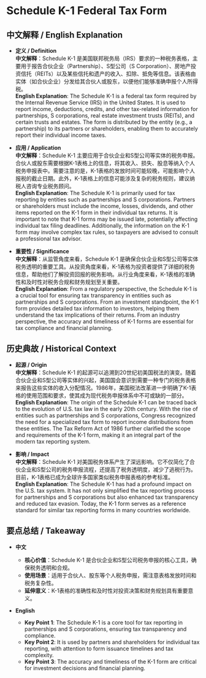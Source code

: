 # Schedule K-1 Federal Tax Form

## 中文解释 / English Explanation

* **定义 / Definition**  
  **中文解释**：Schedule K-1 是美国联邦税务局（IRS）要求的一种税务表格，主要用于报告合伙企业（Partnership）、S型公司（S Corporation）、房地产投资信托（REITs）以及某些信托和遗产的收入、扣除、抵免等信息。该表格由实体（如合伙企业）分发给其合伙人或股东，以便他们能够准确申报个人所得税。  
  **English Explanation**: The Schedule K-1 is a federal tax form required by the Internal Revenue Service (IRS) in the United States. It is used to report income, deductions, credits, and other tax-related information for partnerships, S corporations, real estate investment trusts (REITs), and certain trusts and estates. The form is distributed by the entity (e.g., a partnership) to its partners or shareholders, enabling them to accurately report their individual income taxes.

* **应用 / Application**  
  **中文解释**：Schedule K-1 主要应用于合伙企业和S型公司等实体的税务申报。合伙人或股东需要根据K-1表格上的信息，将其收入、损失、股息等纳入个人税务申报表中。需要注意的是，K-1表格的发放时间可能较晚，可能影响个人报税的截止日期。此外，K-1表格上的信息可能涉及复杂的税务规则，建议纳税人咨询专业税务顾问。  
  **English Explanation**: The Schedule K-1 is primarily used for tax reporting by entities such as partnerships and S corporations. Partners or shareholders must include the income, losses, dividends, and other items reported on the K-1 form in their individual tax returns. It is important to note that K-1 forms may be issued late, potentially affecting individual tax filing deadlines. Additionally, the information on the K-1 form may involve complex tax rules, so taxpayers are advised to consult a professional tax advisor.

* **重要性 / Significance**  
  **中文解释**：从监管角度来看，Schedule K-1 是确保合伙企业和S型公司等实体税务透明的重要工具。从投资角度来看，K-1表格为投资者提供了详细的税务信息，帮助他们了解投资回报的税务影响。从行业角度来看，K-1表格的准确性和及时性对税务合规和财务规划至关重要。  
  **English Explanation**: From a regulatory perspective, the Schedule K-1 is a crucial tool for ensuring tax transparency in entities such as partnerships and S corporations. From an investment standpoint, the K-1 form provides detailed tax information to investors, helping them understand the tax implications of their returns. From an industry perspective, the accuracy and timeliness of K-1 forms are essential for tax compliance and financial planning.

## 历史典故 / Historical Context

* **起源 / Origin**  
  **中文解释**：Schedule K-1 的起源可以追溯到20世纪初美国税法的演变。随着合伙企业和S型公司等实体的兴起，美国国会意识到需要一种专门的税务表格来报告这些实体的收入分配情况。1986年，美国税法改革进一步明确了K-1表格的使用范围和要求，使其成为现代税务申报体系中不可或缺的一部分。  
  **English Explanation**: The origin of the Schedule K-1 can be traced back to the evolution of U.S. tax law in the early 20th century. With the rise of entities such as partnerships and S corporations, Congress recognized the need for a specialized tax form to report income distributions from these entities. The Tax Reform Act of 1986 further clarified the scope and requirements of the K-1 form, making it an integral part of the modern tax reporting system.

* **影响 / Impact**  
  **中文解释**：Schedule K-1 对美国税务体系产生了深远影响。它不仅简化了合伙企业和S型公司的税务申报流程，还提高了税务透明度，减少了逃税行为。目前，K-1表格已成为全球许多国家类似税务申报表格的参考标准。  
  **English Explanation**: The Schedule K-1 has had a profound impact on the U.S. tax system. It has not only simplified the tax reporting process for partnerships and S corporations but also enhanced tax transparency and reduced tax evasion. Today, the K-1 form serves as a reference standard for similar tax reporting forms in many countries worldwide.

## 要点总结 / Takeaway

* **中文**  
  - **核心价值**：Schedule K-1 是合伙企业和S型公司税务申报的核心工具，确保税务透明和合规。  
  - **使用场景**：适用于合伙人、股东等个人税务申报，需注意表格发放时间和税务复杂性。  
  - **延伸意义**：K-1表格的准确性和及时性对投资决策和财务规划具有重要意义。

* **English**  
  - **Key Point 1**: The Schedule K-1 is a core tool for tax reporting in partnerships and S corporations, ensuring tax transparency and compliance.  
  - **Key Point 2**: It is used by partners and shareholders for individual tax reporting, with attention to form issuance timelines and tax complexity.  
  - **Key Point 3**: The accuracy and timeliness of the K-1 form are critical for investment decisions and financial planning.